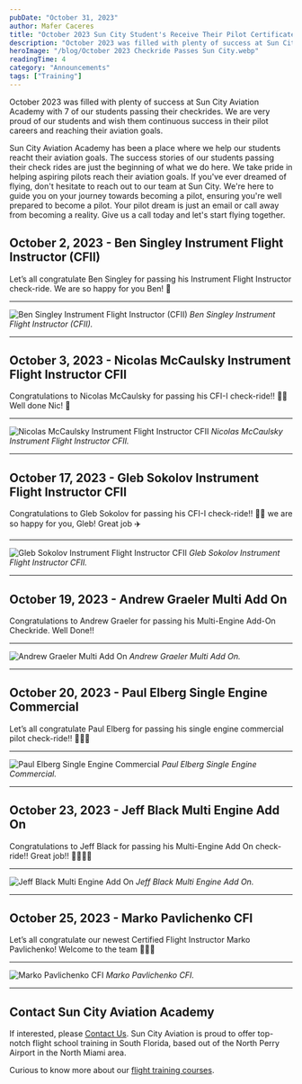 ```yaml
---
pubDate: "October 31, 2023"
author: Mafer Caceres
title: "October 2023 Sun City Student's Receive Their Pilot Certificates and Ratings"
description: "October 2023 was filled with plenty of success at Sun City Aviation Academy with 7 of our students passing their checkrides.  We are very proud of our students and wish them continuous success in their pilot careers and reaching their aviation goals."
heroImage: "/blog/October 2023 Checkride Passes Sun City.webp"
readingTime: 4
category: "Announcements"
tags: ["Training"]
---
```


October 2023 was filled with plenty of success at Sun City Aviation Academy with 7 of our students passing their checkrides. We are very proud of our students and wish them continuous success in their pilot careers and reaching their aviation goals.

Sun City Aviation Academy has been a place where we help our students reacht their aviation goals. The success stories of our students passing their check rides are just the beginning of what we do here. We take pride in helping aspiring pilots reach their aviation goals. If you've ever dreamed of flying, don't hesitate to reach out to our team at Sun City. We're here to guide you on your journey towards becoming a pilot, ensuring you're well prepared to become a pilot. Your pilot dream is just an email or call away from becoming a reality. Give us a call today and let's start flying together.

## October 2, 2023 - Ben Singley Instrument Flight Instructor (CFII)

Let’s all congratulate Ben Singley for passing his Instrument Flight Instructor check-ride. We are so happy for you Ben! 🥳

---

![Ben Singley Instrument Flight Instructor (CFII)](/blog/Ben-Singley.jpg)
_Ben Singley Instrument Flight Instructor (CFII)._

---

## October 3, 2023 - Nicolas McCaulsky Instrument Flight Instructor CFII

Congratulations to Nicolas McCaulsky for passing his CFI-I check-ride!! 👏🏼 Well done Nic! 🤩

---

![Nicolas McCaulsky Instrument Flight Instructor CFII](/blog/Nicolas-McCaulsky.jpg)
_Nicolas McCaulsky Instrument Flight Instructor CFII._

---

## October 17, 2023 - Gleb Sokolov Instrument Flight Instructor CFII

Congratulations to Gleb Sokolov for passing his CFI-I check-ride!! 👏🏼 we are so happy for you, Gleb! Great job ✈️

---

![Gleb Sokolov Instrument Flight Instructor CFII](/blog/Gleb-Sokolov.jpg)
_Gleb Sokolov Instrument Flight Instructor CFII._

---

## October 19, 2023 - Andrew Graeler Multi Add On

Congratulations to Andrew Graeler for passing his Multi-Engine Add-On Checkride. Well Done!!

---

![Andrew Graeler Multi Add On](/blog/Andrew-Graeler.jpg)
_Andrew Graeler Multi Add On._

---

## October 20, 2023 - Paul Elberg Single Engine Commercial

Let’s all congratulate Paul Elberg for passing his single engine commercial pilot check-ride!! 🥳👏🏼

---

![Paul Elberg Single Engine Commercial](/blog/Paul-Elberg.jpg)
_Paul Elberg Single Engine Commercial._

---

## October 23, 2023 - Jeff Black Multi Engine Add On

Congratulations to Jeff Black for passing his Multi-Engine Add On check-ride!! Great job!! 👏🏼👏🏼

---

![Jeff Black Multi Engine Add On](/blog/Jeff-Black.jpg)
_Jeff Black Multi Engine Add On._

---

## October 25, 2023 - Marko Pavlichenko CFI

Let’s all congratulate our newest Certified Flight Instructor Marko Pavlichenko! Welcome to the team 🤩👏🏼

---

![Marko Pavlichenko CFI](/blog/Marko-Pavlichenko.jpg)
_Marko Pavlichenko CFI._

---

## Contact Sun City Aviation Academy

If interested, please [Contact Us](/contact). Sun City Aviation is proud to offer top-notch flight school training in South Florida, based out of the North Perry Airport in the North Miami area.

Curious to know more about our [flight training courses](/flight-training-pilot-programs).
